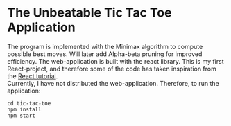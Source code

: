 # The Unbeatable Tic Tac Toe Application


<p>The program is implemented with the Minimax algorithm to compute possible best moves. Will later add Alpha-beta pruning for improved efficiency. The web-application is built with the react library. This is my first React-project, and therefore some of the code has taken inspiration from the <a href="https://reactjs.org/tutorial/tutorial.html">React tutorial</a>.<br />
Currently, I have not distributed the web-application. Therefore, to run the application:</p>
<code>cd tic-tac-toe </code>
<br />
<code>npm install</code>
<br />
<code>npm start</code>